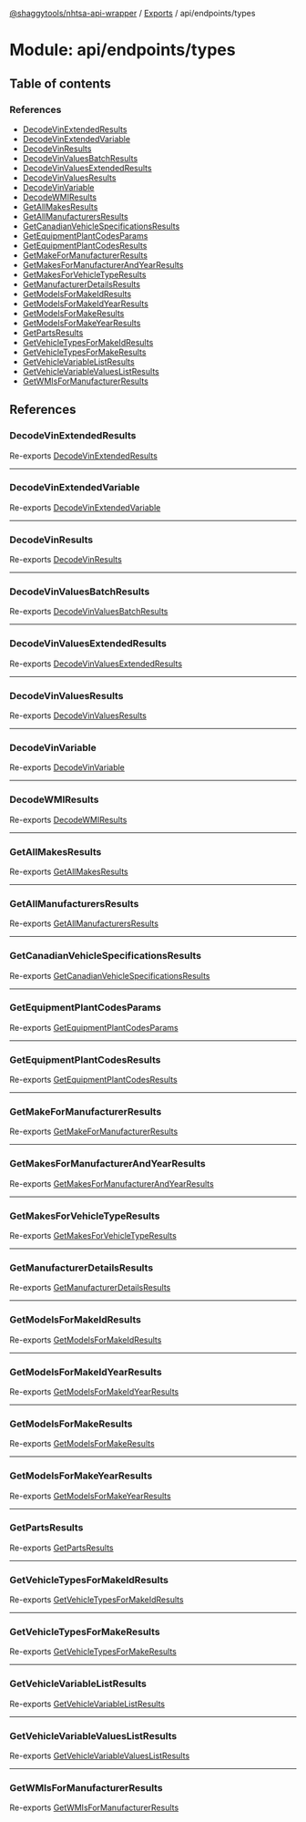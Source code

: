 [@shaggytools/nhtsa-api-wrapper](../index.md) / [Exports](../modules.md) / api/endpoints/types

# Module: api/endpoints/types

## Table of contents

### References

- [DecodeVinExtendedResults](api_endpoints_types.md#decodevinextendedresults)
- [DecodeVinExtendedVariable](api_endpoints_types.md#decodevinextendedvariable)
- [DecodeVinResults](api_endpoints_types.md#decodevinresults)
- [DecodeVinValuesBatchResults](api_endpoints_types.md#decodevinvaluesbatchresults)
- [DecodeVinValuesExtendedResults](api_endpoints_types.md#decodevinvaluesextendedresults)
- [DecodeVinValuesResults](api_endpoints_types.md#decodevinvaluesresults)
- [DecodeVinVariable](api_endpoints_types.md#decodevinvariable)
- [DecodeWMIResults](api_endpoints_types.md#decodewmiresults)
- [GetAllMakesResults](api_endpoints_types.md#getallmakesresults)
- [GetAllManufacturersResults](api_endpoints_types.md#getallmanufacturersresults)
- [GetCanadianVehicleSpecificationsResults](api_endpoints_types.md#getcanadianvehiclespecificationsresults)
- [GetEquipmentPlantCodesParams](api_endpoints_types.md#getequipmentplantcodesparams)
- [GetEquipmentPlantCodesResults](api_endpoints_types.md#getequipmentplantcodesresults)
- [GetMakeForManufacturerResults](api_endpoints_types.md#getmakeformanufacturerresults)
- [GetMakesForManufacturerAndYearResults](api_endpoints_types.md#getmakesformanufacturerandyearresults)
- [GetMakesForVehicleTypeResults](api_endpoints_types.md#getmakesforvehicletyperesults)
- [GetManufacturerDetailsResults](api_endpoints_types.md#getmanufacturerdetailsresults)
- [GetModelsForMakeIdResults](api_endpoints_types.md#getmodelsformakeidresults)
- [GetModelsForMakeIdYearResults](api_endpoints_types.md#getmodelsformakeidyearresults)
- [GetModelsForMakeResults](api_endpoints_types.md#getmodelsformakeresults)
- [GetModelsForMakeYearResults](api_endpoints_types.md#getmodelsformakeyearresults)
- [GetPartsResults](api_endpoints_types.md#getpartsresults)
- [GetVehicleTypesForMakeIdResults](api_endpoints_types.md#getvehicletypesformakeidresults)
- [GetVehicleTypesForMakeResults](api_endpoints_types.md#getvehicletypesformakeresults)
- [GetVehicleVariableListResults](api_endpoints_types.md#getvehiclevariablelistresults)
- [GetVehicleVariableValuesListResults](api_endpoints_types.md#getvehiclevariablevalueslistresults)
- [GetWMIsForManufacturerResults](api_endpoints_types.md#getwmisformanufacturerresults)

## References

### DecodeVinExtendedResults

Re-exports [DecodeVinExtendedResults](api_endpoints_DecodeVinExtended.md#decodevinextendedresults)

---

### DecodeVinExtendedVariable

Re-exports [DecodeVinExtendedVariable](api_endpoints_DecodeVinExtended.md#decodevinextendedvariable)

---

### DecodeVinResults

Re-exports [DecodeVinResults](api_endpoints_DecodeVin.md#decodevinresults)

---

### DecodeVinValuesBatchResults

Re-exports [DecodeVinValuesBatchResults](api_endpoints_DecodeVinValuesBatch.md#decodevinvaluesbatchresults)

---

### DecodeVinValuesExtendedResults

Re-exports [DecodeVinValuesExtendedResults](api_endpoints_DecodeVinValuesExtended.md#decodevinvaluesextendedresults)

---

### DecodeVinValuesResults

Re-exports [DecodeVinValuesResults](api_endpoints_DecodeVinValues.md#decodevinvaluesresults)

---

### DecodeVinVariable

Re-exports [DecodeVinVariable](api_endpoints_DecodeVin.md#decodevinvariable)

---

### DecodeWMIResults

Re-exports [DecodeWMIResults](api_endpoints_DecodeWMI.md#decodewmiresults)

---

### GetAllMakesResults

Re-exports [GetAllMakesResults](api_endpoints_GetAllMakes.md#getallmakesresults)

---

### GetAllManufacturersResults

Re-exports [GetAllManufacturersResults](api_endpoints_GetAllManufacturers.md#getallmanufacturersresults)

---

### GetCanadianVehicleSpecificationsResults

Re-exports [GetCanadianVehicleSpecificationsResults](api_endpoints_GetCanadianVehicleSpecifications.md#getcanadianvehiclespecificationsresults)

---

### GetEquipmentPlantCodesParams

Re-exports [GetEquipmentPlantCodesParams](api_endpoints_GetEquipmentPlantCodes.md#getequipmentplantcodesparams)

---

### GetEquipmentPlantCodesResults

Re-exports [GetEquipmentPlantCodesResults](api_endpoints_GetEquipmentPlantCodes.md#getequipmentplantcodesresults)

---

### GetMakeForManufacturerResults

Re-exports [GetMakeForManufacturerResults](api_endpoints_GetMakeForManufacturer.md#getmakeformanufacturerresults)

---

### GetMakesForManufacturerAndYearResults

Re-exports [GetMakesForManufacturerAndYearResults](api_endpoints_GetMakesForManufacturerAndYear.md#getmakesformanufacturerandyearresults)

---

### GetMakesForVehicleTypeResults

Re-exports [GetMakesForVehicleTypeResults](api_endpoints_GetMakesForVehicleType.md#getmakesforvehicletyperesults)

---

### GetManufacturerDetailsResults

Re-exports [GetManufacturerDetailsResults](api_endpoints_GetManufacturerDetails.md#getmanufacturerdetailsresults)

---

### GetModelsForMakeIdResults

Re-exports [GetModelsForMakeIdResults](api_endpoints_GetModelsForMakeId.md#getmodelsformakeidresults)

---

### GetModelsForMakeIdYearResults

Re-exports [GetModelsForMakeIdYearResults](api_endpoints_GetModelsForMakeIdYear.md#getmodelsformakeidyearresults)

---

### GetModelsForMakeResults

Re-exports [GetModelsForMakeResults](api_endpoints_GetModelsForMake.md#getmodelsformakeresults)

---

### GetModelsForMakeYearResults

Re-exports [GetModelsForMakeYearResults](api_endpoints_GetModelsForMakeYear.md#getmodelsformakeyearresults)

---

### GetPartsResults

Re-exports [GetPartsResults](api_endpoints_GetParts.md#getpartsresults)

---

### GetVehicleTypesForMakeIdResults

Re-exports [GetVehicleTypesForMakeIdResults](api_endpoints_GetVehicleTypesForMakeId.md#getvehicletypesformakeidresults)

---

### GetVehicleTypesForMakeResults

Re-exports [GetVehicleTypesForMakeResults](api_endpoints_GetVehicleTypesForMake.md#getvehicletypesformakeresults)

---

### GetVehicleVariableListResults

Re-exports [GetVehicleVariableListResults](api_endpoints_GetVehicleVariableList.md#getvehiclevariablelistresults)

---

### GetVehicleVariableValuesListResults

Re-exports [GetVehicleVariableValuesListResults](api_endpoints_GetVehicleVariableValuesList.md#getvehiclevariablevalueslistresults)

---

### GetWMIsForManufacturerResults

Re-exports [GetWMIsForManufacturerResults](api_endpoints_GetWMIsForManufacturer.md#getwmisformanufacturerresults)
